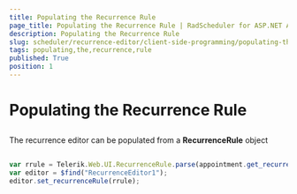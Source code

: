 ```yaml
---
title: Populating the Recurrence Rule
page_title: Populating the Recurrence Rule | RadScheduler for ASP.NET AJAX Documentation
description: Populating the Recurrence Rule
slug: scheduler/recurrence-editor/client-side-programming/populating-the-recurrence-rule
tags: populating,the,recurrence,rule
published: True
position: 1
---
```


# Populating the Recurrence Rule



## 

The recurrence editor can be populated from a **RecurrenceRule** object

````JavaScript
	    
var rrule = Telerik.Web.UI.RecurrenceRule.parse(appointment.get_recurrenceRule());
var editor = $find("RecurrenceEditor1");
editor.set_recurrenceRule(rrule);  
	
````


